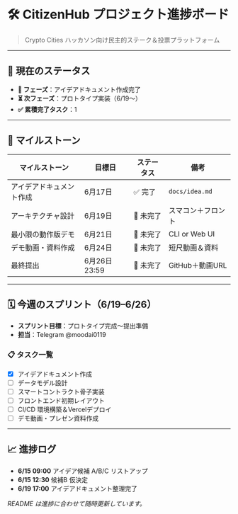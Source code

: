 # 🛠️ CitizenHub プロジェクト進捗ボード

> Crypto Cities ハッカソン向け民主的ステーク＆投票プラットフォーム

---

## 📍 現在のステータス

* **🏁 フェーズ**：アイデアドキュメント作成完了
* **⏳ 次フェーズ**：プロトタイプ実装（6/19〜）
* **✅ 累積完了タスク**：1

---

## 🎯 マイルストーン

| マイルストーン      | 目標日         | ステータス  | 備考             |
| ------------ | ----------- | ------ | -------------- |
| アイデアドキュメント作成 | 6月17日       | ✅ 完了   | `docs/idea.md` |
| アーキテクチャ設計    | 6月19日       | 🔲 未完了 | スマコン＋フロント      |
| 最小限の動作版デモ    | 6月21日       | 🔲 未完了 | CLI or Web UI  |
| デモ動画・資料作成    | 6月24日       | 🔲 未完了 | 短尺動画＆資料        |
| 最終提出         | 6月26日 23:59 | 🔲 未完了 | GitHub＋動画URL   |

---

## 🗓️ 今週のスプリント（6/19–6/26）

* **スプリント目標**：プロトタイプ完成～提出準備
* **担当**：Telegram @moodai0119

### 📋 タスク一覧

* [x] アイデアドキュメント作成
* [ ] データモデル設計
* [ ] スマートコントラクト骨子実装
* [ ] フロントエンド初期レイアウト
* [ ] CI/CD 環境構築＆Vercelデプロイ
* [ ] デモ動画・プレゼン資料作成

---

## 📈 進捗ログ

* **6/15 09:00** アイデア候補 A/B/C リストアップ
* **6/15 12:30** 候補B 仮決定
* **6/19 17:00** アイデアドキュメント整理完了


*README は進捗に合わせて随時更新しています。*
